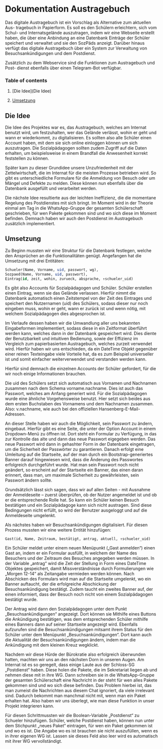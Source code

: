# Dokumentation Austragebuch

Das digitale Austragebuch ist ein Vorschlag als Alternative zum aktuellen Aus- tragebuch in Papierform. Es soll es den Schülern erleichtern, sich vom Schul- und Internatsgelände auszutragen, indem wir eine Webseite erstellt haben, die über eine Anbindung an eine Datenbank Einträge der Schüler speichert und verwaltet und sie den SozPäds anzeigt. Darüber hinaus verfügt das digitale Austragebuch über ein System zur Verwaltung von Besuchsankündigungen und dem Postdienst.

Zusätzlich zu dem Webservice sind die Funktionen zum Austragebuch und Post- dienst ebenfalls über einen Telegram-Bot verfügbar.



### Table of contents

1. [Die Idee](Die Idee)

2. [Umsetzung](Umsetzung)



## Die Idee

Die Idee des Projektes war es, das Austragebuch, welches am Internat benutzt wird, um festzuhalten, wer das Gelände verlässt, wohin er geht und wann er wiederkommt, zu digitalisieren. Es sollten also alle Schüler einen Account haben, mit dem sie sich online einloggen können um sich auszutragen. Die Sozialpädagogen sollten zudem Zugriff auf die Daten erhalten, um beispielsweise in einem Brandfall die Anwesenheit korrekt feststellen zu können.

Später kam zu dieser Grundidee unsere Unzufriedenheit mit der Zettelwirtschaft, die im Internat für die meisten Prozesse betrieben wird. So gibt es unterschiedliche Formulare für die Anmeldung von Besuch oder um Mängel und Defekte zu melden. Diese können nun ebenfalls über die Datenbank ausgefüllt und verarbeitet werden.

Die nächste Idee resultierte aus der leichten Ineffizienz, die die momentane Regelung des Postdienstes mit sich bringt. Im Moment wird in der Theorie einmal am Tag in die WhatsApp-Gruppe der gesamten Schülerschaft geschrieben, für wen Pakete gekommen sind und wo sich diese im Moment befinden. Demnach haben wir auch den Postdienst im Austragebuch zusätzlich implementiert.



## Umsetzung

Zu Beginn mussten wir eine Struktur für die Datenbank festlegen, welche den Ansprüchen an die Funktionalitäten genügt. Angefangen hat die Umsetzung mit drei Entitäten:

```sql
Schueler(Name, Vorname, uid, passwort, wg),
Sozpaed(Name, Vorname, uid, passwort),
Eintrag(id, zeit, wohin, zurueck, absprache, ↑schueler_uid)
```

Es gibt also Accounts für Sozialpädagogen und Schüler. Schüler erstellen einen Eintrag, wenn sie das Gelände verlassen. Hierfür nimmt die Datenbank automatisch einen Zeitstempel von der Zeit des Eintrages und speichert den Nutzernamen (uid) des Schülers, sodass dieser nur noch eingeben muss, wohin er geht, wann er zurück ist und wenn nötig, mit welchem Sozialpädagogen dies abgesprochen ist.

Im Verlaufe dessen haben wir die Umwandlung aller uns bekannten Eingabeformen implementiert, sodass diese in ein Zeitformat überführt werden kann, welches dann in der Datenbank gespeichert wird. Dies diente der Benutzbarkeit und intuitiven Bedienung, sowie der Effizienz im Vergleich zum papierbasierten Austragebuch, welches zurzeit verwendet wird. Hierfür haben wir uns entschieden, da ein DateTime Objekt gegenüber einer reinen Texteingabe viele Vorteile hat, da es zum Beispiel universeller ist und somit einfacher weiterverwendet und verstanden werden kann.

Hierfür sind demnach die einzelnen Accounts der Schüler gefordert, für die wir noch einige Informationen brauchen.

Die uid des Schülers setzt sich automatisch aus Vornamen und Nachnamen zusammen nach dem Schema vorname.nachname. Dies ist auch das Passwort, welches am Anfang generiert wird. Für die Sozialpädagogen wurde eine ähnliche Vorgehensweise benutzt. Hier setzt sich beides aus dem ersten Buchstaben des Vornamens und dem Nachnamen zusammen. Also: v.nachname, wie auch bei den offiziellen Hansenberg-E-Mail-Adressen.

An dieser Stelle haben wir auch die Möglichkeit, sein Passwort zu ändern, eingebaut. Hierfür gibt es eine Seite, die unter der Option Account in einem Dropdown-Menü zu öffnen ist. Dort steht ein Formular zu Verfügung, in das zur Kontrolle das alte und dann das neue Passwort eigegeben werden. Das neue Passwort wird dann in gehashter Form in der Datenbank eingetragen, um die Sicherheit der Passwörter zu garantieren. Danach erfolgt eine Umleitung auf die Startseite, auf der man durch ein Bootstrap-generiertes Banner darauf hingewiesen wird, dass die Änderung des Passwortes erfolgreich durchgeführt wurde. Hat man sein Passwort noch nicht geändert, so erscheint auf der Startseite ein Banner, das einen daran erinnert, dass man, um maximale Sicherheit zu gewährleisten, sein Passwort ändern sollte.

Grundsätzlich lässt sich sagen, dass wir auf allen Seiten - mit Ausnahme der Anmeldeseite – zuerst überprüfen, ob der Nutzer angemeldet ist und ob er die entsprechende Rolle hat. So kann ein Schüler keinen Besuch bestätigen und ein Sozialpädagoge kann sich nicht austragen. Sind diese Bedingungen nicht erfüllt, so wird der Benutzer ausgeloggt und auf die Anmeldeseite umgelenkt.

Als nächstes haben wir Besuchsankündigungen digitalisiert. Für diesen Prozess mussten wir eine weitere Entität hinzufügen:

```
Gast(id, Name, Zeitraum, bestätigt, antrag, aktuell, ↑schueler_uid)
```

Ein Schüler meldet unter einem neuen Menüpunkt („Gast anmelden“) einen Gast an, indem er ein Formular ausfüllt, in welchem der Name des Besuchers und der Zeitraum des Besuches angegeben werden müssen. In der Variable „antrag“ wird die Zeit der Stellung in Form eines DateTime Objektes gespeichert, damit Missverständnisse durch Formulierungen wie „Morgen 12-14“ als Zeitangabe vermieden werden können. Nach Abschicken des Formulars wird man auf die Startseite umgelenkt, wo ein Banner auftaucht, der die erfolgreiche Abschickung der Besuchsankündigung bestätigt. Zudem taucht ein zweites Banner auf, der einen informiert, dass der Besuch noch nicht von einem Sozialpädagogen bestätigt wurde.

Der Antrag wird dann den Sozialpädagogen unter dem Punkt „Besuchsankündigungen“ angezeigt. Dort können sie Mithilfe eines Buttons die Ankündigung bestätigen, was dem entsprechenden Schüler mithilfe eines Banners dann auf seiner Startseite angezeigt wird. Ebenfalls aufzurufen sind die Besuchsankündigungen mitsamt ihrem Status für den Schüler unter dem Menüpunkt „Besuchsankündigungen“. Dort kann auch die Aktualität der Besuchsankündigungen ändern, indem man die Ankündigung mit dem kleinen Kreuz wegklickt.

Nachdem wir diese Hürde der Bürokratie also erfolgreich überwunden hatten, machten wir uns an den nächsten Dorn in unseren Augen. Am Internat ist es so geregelt, dass einige Laute aus der Schloss-SG „Postdienst“ haben. Diese holen die Pakete, die im Sekretariat liegen ab und nehmen diese mit in ihre WG. Dann schreiben sie in die WhatsApp-Gruppe der gesamten Schülerschaft eine Nachricht in der steht für wen alles Pakete gekommen sind und wo sich diese befinden. Das Problem hierbei ist, das man zumeist die Nachrichten aus diesem Chat ignoriert, da viele irrelevant sind. Dadurch bekommt man manchmal nicht mit, wenn man ein Paket erhalten hat. Also haben wir uns überlegt, wie man diese Funktion in unser Projekt integrieren kann.

Für diesen Schrittmussten wir die Boolean-Variable „Postdienst“ zu Schueler hinzufügen. Schüler, welche Postdienst haben, können nun unter dem Stichpunkt „neues Paket“ eintragen, für wen ein Paket gekommen ist und wo es ist. Die Angabe wo es ist brauchen sie nicht auszufüllen, wenn es in ihrer eigenen WG ist. Lassen sie dieses Feld also leer wird es automatisch mit ihrer WG vervollständigt.
